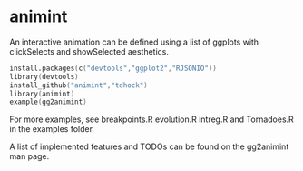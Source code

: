 animint
=======

An interactive animation can be defined using a list of ggplots with
clickSelects and showSelected aesthetics.

```s
install.packages(c("devtools","ggplot2","RJSONIO"))
library(devtools)
install_github("animint","tdhock")
library(animint)
example(gg2animint)
```

For more examples, see breakpoints.R evolution.R intreg.R and
Tornadoes.R in the examples folder.

A list of implemented features and TODOs can be found on the
gg2animint man page.
